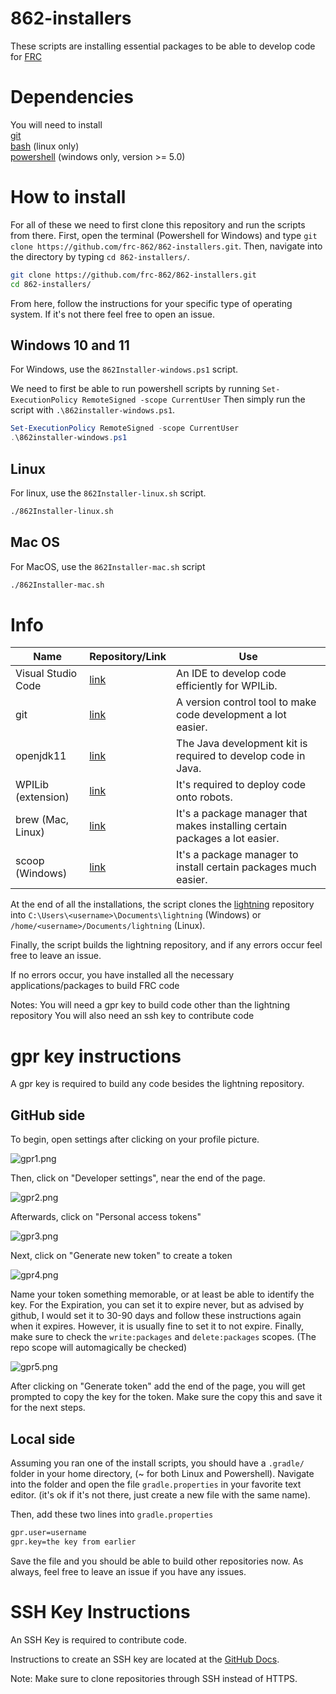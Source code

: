# 862-installers
These scripts are installing essential packages to be able to develop code for [FRC](https://www.firstinspires.org/robotics/frc)

# Dependencies
You will need to install\
[git](https://git-scm.com/)\
[bash](https://www.gnu.org/software/bash/) (linux only)\
[powershell](https://github.com/PowerShell/PowerShell) (windows only, version >= 5.0)

# How to install

For all of these we need to first clone this repository and run the scripts from there.
First, open the terminal (Powershell for Windows) and type `git clone https://github.com/frc-862/862-installers.git`.
Then, navigate into the directory by typing `cd 862-installers/`.

```bash
git clone https://github.com/frc-862/862-installers.git
cd 862-installers/
```
From here, follow the instructions for your specific type of operating system. If it's not there feel free to open an issue.

## Windows 10 and 11
For Windows, use the `862Installer-windows.ps1` script.

We need to first be able to run powershell scripts by running `Set-ExecutionPolicy RemoteSigned -scope CurrentUser`
Then simply run the script with `.\862installer-windows.ps1`.

```ps1
Set-ExecutionPolicy RemoteSigned -scope CurrentUser
.\862installer-windows.ps1
```

## Linux
For linux, use the `862Installer-linux.sh` script.

```bash
./862Installer-linux.sh
```

## Mac OS
For MacOS, use the `862Installer-mac.sh` script

```bash
./862Installer-mac.sh
```

# Info

Name | Repository/Link | Use
--- | --- | ---
Visual Studio Code | [link](https://code.visualstudio.com/) | An IDE to develop code efficiently for WPILib.
git | [link](https://git-scm.com/) | A version control tool to make code development a lot easier.
openjdk11 | [link](https://openjdk.java.net/projects/jdk/11/) | The Java development kit is required to develop code in Java.
WPILib (extension) | [link](https://wpilib.org/) | It's required to deploy code onto robots.
brew (Mac, Linux) | [link](https://brew.sh/) | It's a package manager that makes installing certain packages a lot easier.
scoop (Windows) | [link](https://scoop.sh/) | It's a package manager to install certain packages much easier.

At the end of all the installations, the script clones the [lightning](https://github.com/frc-862/lightning) repository into `C:\Users\<username>\Documents\lightning` (Windows) or `/home/<username>/Documents/lightning` (Linux).

Finally, the script builds the lightning repository, and if any errors occur feel free to leave an issue.

If no errors occur, you have installed all the necessary applications/packages to build FRC code

Notes:
You will need a gpr key to build code other than the lightning repository
You will also need an ssh key to contribute code

# gpr key instructions

A gpr key is required to build any code besides the lightning repository.

## GitHub side
To begin, open settings after clicking on your profile picture.

![gpr1.png](https://github.com/frc-862/862-installers/raw/main/Assets/gpr1.png)

Then, click on "Developer settings", near the end of the page.

![gpr2.png](https://github.com/frc-862/862-installers/raw/main/Assets/gpr2.png)

Afterwards, click on "Personal access tokens"

![gpr3.png](https://github.com/frc-862/862-installers/raw/main/Assets/gpr3.png)

Next, click on "Generate new token" to create a token

![gpr4.png](https://github.com/frc-862/862-installers/raw/main/Assets/gpr4.png)

Name your token something memorable, or at least be able to identify the key. For the Expiration, you can set it to expire never, but as advised by github, I would set it to 30-90 days and follow these instructions again when it expires. However, it is usually fine to set it to not expire. Finally, make sure to check the `write:packages` and `delete:packages` scopes. (The repo scope will automagically be checked)

![gpr5.png](https://github.com/frc-862/862-installers/raw/main/Assets/gpr5.png)

After clicking on "Generate token" add the end of the page, you will get prompted to copy the key for the token. Make sure the copy this and save it for the next steps.

## Local side

Assuming you ran one of the install scripts, you should have a `.gradle/` folder in your home directory, (~ for both Linux and Powershell). Navigate into the folder and open the file `gradle.properties` in your favorite text editor. (it's ok if it's not there, just create a new file with the same name).  

Then, add these two lines into `gradle.properties`
```bash
gpr.user=username
gpr.key=the key from earlier
```
Save the file and you should be able to build other repositories now. As always, feel free to leave an issue if you have any issues.

# SSH Key Instructions

An SSH Key is required to contribute code.

Instructions to create an SSH key are located at the [GitHub Docs](https://docs.github.com/en/github/authenticating-to-github/connecting-to-github-with-ssh/about-ssh).  

Note: Make sure to clone repositories through SSH instead of HTTPS.

